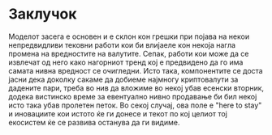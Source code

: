 # Заклучок

Моделот засега е основен и е склон кон грешки при појава на некои непредвидливи тековни работи кои би влијаеле кон некоја нагла промена на вредностите на валутите. Сепак, работи кои може да се извлечат од него како нагорниот тренд кој е предвидено да го има самата нивна вредност се очигледни. Исто така, компонентите се доста јасни дека доколку сакаме да добиеме најмногу криптовалути за дадените пари, треба во нив да вложиме во некој убав есенски вторник, додека вистинско време за евентуално нивно продавање би бил некој исто така убав пролетен петок. Во секој случај, ова поле е "here to stay" и иновациите кои истото ќе ги донесе и текот по кој целиот тој екосистем ќе се развива останува да ги видиме.
